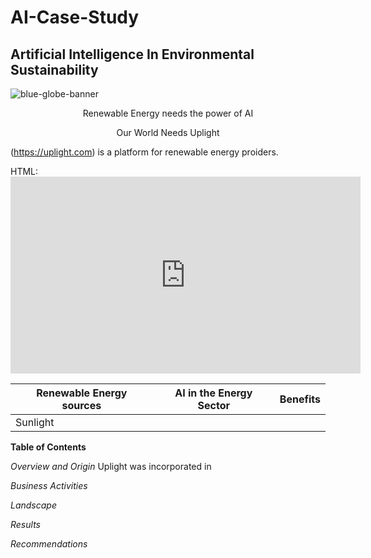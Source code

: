# AI-Case-Study
## Artificial Intelligence In Environmental Sustainability

<p align="center">
   
   ![blue-globe-banner](https://github.com/user-attachments/assets/f1887d8c-e69f-4cf6-b431-be71803e623b)

   <p align="center"> Renewable Energy needs the power of AI

<p align="center"> Our World Needs Uplight

 (https://uplight.com) is a platform for renewable energy proiders. 

HTML:<iframe width="560" height="315" src="https://www.youtube.com/embed/https://youtu.be/TzfnlPxCZv0?si=aa_zgimwQi1ZtrzV" frameborder="0" allowfullscreen></iframe>

| Renewable Energy sources    | AI in the Energy Sector  | Benefits        |
|-----------------------------|:------------------------:|----------------:|
|   Sunlight                  | 






**Table of Contents**

_Overview and Origin_ 
Uplight was incorporated in 


_Business Activities_




_Landscape_ 


_Results_ 


_Recommendations_  







